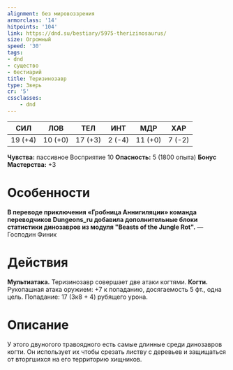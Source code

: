 ```yaml
---
alignment: без мировоззрения
armorclass: '14'
hitpoints: '104'
link: https://dnd.su/bestiary/5975-therizinosaurus/
size: Огромный
speed: '30'
tags:
- dnd
- существо
- бестиарий
title: Теризинозавр
type: Зверь
cr: '5'
cssclasses:
    - dnd
---
```



| СИЛ | ЛОВ | ТЕЛ | ИНТ | МДР | ХАР |
|---|---|---|---|---|---|
| 19 (+4) | 10 (+0) | 17 (+3) | 2 (-4) | 11 (+0) | 7 (-2) |
**Чувства:** пассивное Восприятие 10
**Опасность:** 5 (1800 опыта)
**Бонус Мастерства:** +3


# Особенности
**В переводе приключения «Гробница Аннигиляции» команда переводчиков Dungeons_ru добавила дополнительные блоки статистики динозавров из модуля "Beasts of the Jungle Rot".** 
— Господин Финик


# Действия
**Мультиатака.** Теризинозавр совершает две атаки когтями.
**Когти.** Рукопашная атака оружием: +7 к попаданию, досягаемость 5 фт., одна цель. Попадание: 17 (3к8 + 4) рубящего урона.


# Описание
У этого двуногого травоядного есть самые длинные среди динозавров когти. Он использует их чтобы срезать листву с деревьев и защищаться от вторгшихся на его территорию хищников.